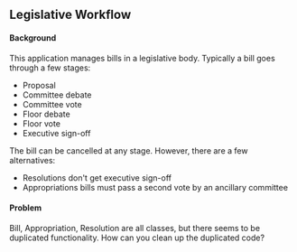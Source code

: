 ## Legislative Workflow

#### Background
This application manages bills in a legislative body. Typically a bill goes through a few stages:
   * Proposal
   * Committee debate
   * Committee vote
   * Floor debate
   * Floor vote
   * Executive sign-off

The bill can be cancelled at any stage. However, there are a few alternatives:
   * Resolutions don't get executive sign-off
   * Appropriations bills must pass a second vote by an ancillary committee

#### Problem
Bill, Appropriation, Resolution are all classes, but there seems to be duplicated functionality. How can you clean up the duplicated code?





